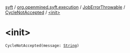[syft](../../../index.md) / [org.openmined.syft.execution](../../index.md) / [JobErrorThrowable](../index.md) / [CycleNotAccepted](index.md) / [&lt;init&gt;](./-init-.md)

# &lt;init&gt;

`CycleNotAccepted(message: `[`String`](https://kotlinlang.org/api/latest/jvm/stdlib/kotlin/-string/index.html)`)`